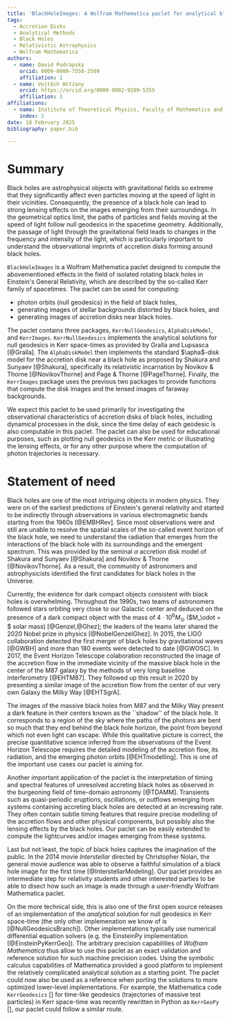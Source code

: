 ```yaml
---
title: 'BlackHoleImages: A Wolfram Mathematica paclet for analytical black hole imaging'
tags:
  - Accretion Disks
  - Analytical Methods
  - Black Holes
  - Relativistic Astrophysics
  - Wolfram Mathematica
authors:
  - name: David Podrápský
    orcid: 0009-0000-7558-2509
    affiliation: 1
  - name: Vojtěch Witzany
    orcid: https://orcid.org/0000-0002-9209-5355
    affiliation: 1
affiliations:
  - name: Institute of Theoretical Physics, Faculty of Mathematics and Physics, Charles University, V Holešovičkách 2, 180 00 Praha 8, Czech Republic 
    index: 1
date: 18 February 2025
bibliography: paper.bib

---
```


# Summary

Black holes are astrophysical objects with gravitational fields so extreme that they significantly affect even particles moving at the speed of light in their vicinities. Consequently, the presence of a black hole can lead to strong lensing effects on the images emerging from their surroundings. In the geometrical optics limit, the paths of particles and fields moving at the speed of light follow null geodesics in the spacetime geometry. Additionally, the passage of light through the gravitational field leads to changes in the frequency and intensity of the light, which is particularly important to understand the observational imprints of accretion disks forming around black holes. 

`BlackHoleImages` is a Wolfram Mathematica paclet designed to compute the abovementioned effects in the field of isolated rotating black holes in Einstein's General Relativity, which are described by the so-called Kerr family of spacetimes. The paclet can be used for computing: 
- photon orbits (null geodesics) in the field of black holes,
- generating images of stellar backgrounds distorted by black holes, and 
- generating images of accretion disks near black holes.

The paclet contains three packages, `KerrNullGeodesics`, `AlphaDiskModel`, and `KerrImages`. `KerrNullGeodesics` implements the analytical solutions for null geodesics in Kerr space-times as provided by Gralla and Lupsasca [@Gralla].  The `AlphaDiskModel` then implements the standard $\apha$-disk model for the accretion disk near a black hole as proposed by Shakura and Sunyaev [@Shakura], specifically its relativistic incarnation by Novikov & Thorne [@NovikovThorne] and Page & Thorne [@PageThorne]. Finally, the `KerrImages` package uses the previous two packages to provide functions that compute the disk images and the lensed images of faraway backgrounds.

We expect this paclet to be used primarily for investigating the observational characteristics of accretion disks of black holes, including dynamical processes in the disk, since the time delay of each geodesic is also computable in this paclet. The paclet can also be used for educational purposes, such as plotting null geodesics in the Kerr metric or illustrating the lensing effects, or for any other purpose where the computation of photon trajectories is necessary.

# Statement of need

Black holes are one of the most intriguing objects in modern physics. They were on of the earliest predictions of Einstein's general relativity and started to be indirectly through observations in various electromagnetic bands starting from the 1960s [@EMBHRev]. Since most observations were and still are unable to resolve the spatial scales of the so-called event horizon of the black hole, we need to understand the radiation that emerges from the interactions of the black hole with its surroundings and the emergent spectrum. This was provided by the seminal $\alpha$ accretion disk model of Shakura and Sunyaev [@Shakura] and Novikov & Thorne [@NovikovThorne]. As a result, the community of astronomers and astrophysicists identified the first candidates for black holes in the Universe.

Currently, the evidence for dark compact objects consistent with black holes is overwhelming. Throughout the 1990s, two teams of astronomers followed stars orbiting very close to our Galactic center and deduced on the presence of a dark compact object with the mass of $4\cdot 10^6 M_\odot$ ($M_\odot = $ solar mass) [@Genzel,@Ghez]; the leaders of the teams later shared the 2020 Nobel prize in physics [@NobelGenzelGhez]. In 2015, the LIGO collaboration detected the first merger of black holes by gravitational waves [@GWBH] and more than 180 events were detected to date [@GWOSC]. In 2017, the Event Horizon Telescope colaboration reconstructed the image of the accretion flow in the immediate vicinity of the massive black hole in the center of the M87 galaxy by the methods of very long baseline interferometry [@EHTM87]. They followed up this result in 2020 by presenting a similar image of the accretion flow from the center of our very own Galaxy the Milky Way  [@EHTSgrA].

The images of the massive black holes from M87 and the Milky Way present a dark feature in their centers known as the ``shadow'' of the black hole. It corresponds to a region of the sky where the paths of the photons are bent so much that they end behind the black hole horizon, the point from beyond which not even light can escape. While this qualitative picture is correct, the precise quantitative science inferred from the observations of the Event Horizon Telescope requires the detailed modeling of the accretion flow, its radiation, and the emerging photon orbits [@EHTmodelling]. This is one of the important use cases our paclet is aiming for. 

Another important application of the paclet is the interpretation of timing and spectral features of unresolved accreting black holes as observed in the burgeoning field of time-domain astronomy [@TDAMM]. Transients such as quasi-periodic eruptions, oscillations, or outflows emerging from systems containing accreting black holes are detected at an increasing rate. They often contain subtle timing features that require precise modelling of the accretion flows and other physical components, but possibly also the lensing effects by the black holes. Our paclet can be easily extended to compute the lightcurves and/or images emerging from these systems.

Last but not least, the topic of black holes captures the imagination of the public. In the 2014 movie *Interstellar* directed by Christopher Nolan, the general movie audience was able to observe a faithful simulation of a black hole image for the first time [@InterstellarModeling]. Our paclet provides an intermediate step for relativity students and other interested parties to be able to disect how such an image is made through a user-friendly Wolfram Mathematica paclet.

On the more technical side, this is also one of the first open source releases of an implementation of the *analytical* solution for null geodesics in Kerr space-time (the only other implemenation we know of is [@NullGeodesicsBranch]). Other implementations typically use numerical differential equation solvers (e.g. the EinsteinPy implementation [@EinsteinPyKerrGeo]). The arbitrary precision capabilities of *Wolfram Mathematica* thus allow to use this paclet as an exact validation and reference solution for such machine precision codes. Using the symbolic calculus capabilities of Mathematica provided a good platform to implement the relatively complicated analytical solution as a starting point. The paclet could now also be used as a reference when porting the solutions to more optimized lower-level implementations. For example, the Mathematica code `KerrGeodesics` [] for time-like geodesics (trajectories of massive test particles) in Kerr space-time was recently rewritten in Python as `KerrGeoPy` [], our paclet could follow a similar route.  
